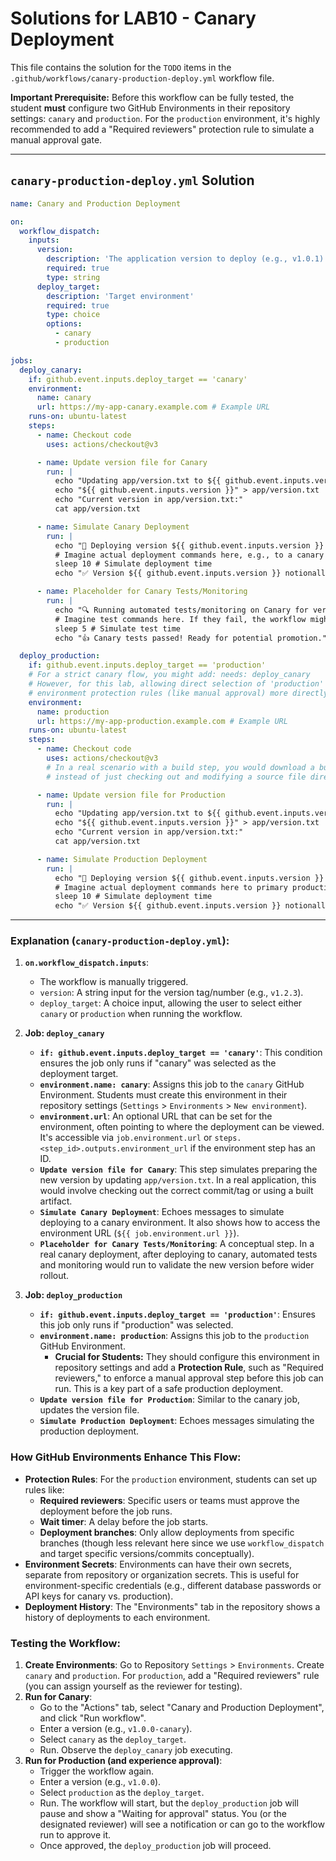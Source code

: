 # Solutions for LAB10 - Canary Deployment

This file contains the solution for the `TODO` items in the `.github/workflows/canary-production-deploy.yml` workflow file.

**Important Prerequisite:** Before this workflow can be fully tested, the student **must** configure two GitHub Environments in their repository settings: `canary` and `production`. For the `production` environment, it's highly recommended to add a "Required reviewers" protection rule to simulate a manual approval gate.

---

## `canary-production-deploy.yml` Solution

```yaml
name: Canary and Production Deployment

on:
  workflow_dispatch:
    inputs:
      version:
        description: 'The application version to deploy (e.g., v1.0.1)'
        required: true
        type: string
      deploy_target:
        description: 'Target environment'
        required: true
        type: choice
        options:
          - canary
          - production

jobs:
  deploy_canary:
    if: github.event.inputs.deploy_target == 'canary'
    environment:
      name: canary
      url: https://my-app-canary.example.com # Example URL
    runs-on: ubuntu-latest
    steps:
      - name: Checkout code
        uses: actions/checkout@v3

      - name: Update version file for Canary
        run: |
          echo "Updating app/version.txt to ${{ github.event.inputs.version }} for Canary deployment"
          echo "${{ github.event.inputs.version }}" > app/version.txt
          echo "Current version in app/version.txt:"
          cat app/version.txt

      - name: Simulate Canary Deployment
        run: |
          echo "🚀 Deploying version ${{ github.event.inputs.version }} to CANARY environment (URL: ${{ job.environment.url }})..."
          # Imagine actual deployment commands here, e.g., to a canary slot or specific servers
          sleep 10 # Simulate deployment time
          echo "✅ Version ${{ github.event.inputs.version }} notionally live on Canary!"

      - name: Placeholder for Canary Tests/Monitoring
        run: |
          echo "🔍 Running automated tests/monitoring on Canary for version ${{ github.event.inputs.version }}..."
          # Imagine test commands here. If they fail, the workflow might stop or roll back.
          sleep 5 # Simulate test time
          echo "👍 Canary tests passed! Ready for potential promotion."

  deploy_production:
    if: github.event.inputs.deploy_target == 'production'
    # For a strict canary flow, you might add: needs: deploy_canary
    # However, for this lab, allowing direct selection of 'production' via input demonstrates
    # environment protection rules (like manual approval) more directly.
    environment:
      name: production
      url: https://my-app-production.example.com # Example URL
    runs-on: ubuntu-latest
    steps:
      - name: Checkout code
        uses: actions/checkout@v3
        # In a real scenario with a build step, you would download a build artifact here
        # instead of just checking out and modifying a source file directly in the deployment job.

      - name: Update version file for Production
        run: |
          echo "Updating app/version.txt to ${{ github.event.inputs.version }} for Production deployment"
          echo "${{ github.event.inputs.version }}" > app/version.txt
          echo "Current version in app/version.txt:"
          cat app/version.txt

      - name: Simulate Production Deployment
        run: |
          echo "🚀 Deploying version ${{ github.event.inputs.version }} to PRODUCTION environment (URL: ${{ job.environment.url }})..."
          # Imagine actual deployment commands here to primary production servers/services
          sleep 10 # Simulate deployment time
          echo "✅ Version ${{ github.event.inputs.version }} notionally live on Production!"
```

---

### Explanation (`canary-production-deploy.yml`):

1.  **`on.workflow_dispatch.inputs`**: 
    *   The workflow is manually triggered.
    *   `version`: A string input for the version tag/number (e.g., `v1.2.3`).
    *   `deploy_target`: A choice input, allowing the user to select either `canary` or `production` when running the workflow.

2.  **Job: `deploy_canary`**
    *   **`if: github.event.inputs.deploy_target == 'canary'`**: This condition ensures the job only runs if "canary" was selected as the deployment target.
    *   **`environment.name: canary`**: Assigns this job to the `canary` GitHub Environment. Students must create this environment in their repository settings (`Settings` > `Environments` > `New environment`).
    *   **`environment.url`**: An optional URL that can be set for the environment, often pointing to where the deployment can be viewed. It's accessible via `job.environment.url` or `steps.<step_id>.outputs.environment_url` if the environment step has an ID.
    *   **`Update version file for Canary`**: This step simulates preparing the new version by updating `app/version.txt`. In a real application, this would involve checking out the correct commit/tag or using a built artifact.
    *   **`Simulate Canary Deployment`**: Echoes messages to simulate deploying to a canary environment. It also shows how to access the environment URL (`${{ job.environment.url }}`).
    *   **`Placeholder for Canary Tests/Monitoring`**: A conceptual step. In a real canary deployment, after deploying to canary, automated tests and monitoring would run to validate the new version before wider rollout.

3.  **Job: `deploy_production`**
    *   **`if: github.event.inputs.deploy_target == 'production'`**: Ensures this job only runs if "production" was selected.
    *   **`environment.name: production`**: Assigns this job to the `production` GitHub Environment. 
        *   **Crucial for Students:** They should configure this environment in repository settings and add a **Protection Rule**, such as "Required reviewers," to enforce a manual approval step before this job can run. This is a key part of a safe production deployment.
    *   **`Update version file for Production`**: Similar to the canary job, updates the version file.
    *   **`Simulate Production Deployment`**: Echoes messages simulating the production deployment.

### How GitHub Environments Enhance This Flow:

*   **Protection Rules**: For the `production` environment, students can set up rules like:
    *   **Required reviewers**: Specific users or teams must approve the deployment before the job runs.
    *   **Wait timer**: A delay before the job starts.
    *   **Deployment branches**: Only allow deployments from specific branches (though less relevant here since we use `workflow_dispatch` and target specific versions/commits conceptually).
*   **Environment Secrets**: Environments can have their own secrets, separate from repository or organization secrets. This is useful for environment-specific credentials (e.g., different database passwords or API keys for canary vs. production).
*   **Deployment History**: The "Environments" tab in the repository shows a history of deployments to each environment.

### Testing the Workflow:

1.  **Create Environments**: Go to Repository `Settings` > `Environments`. Create `canary` and `production`. For `production`, add a "Required reviewers" rule (you can assign yourself as the reviewer for testing).
2.  **Run for Canary**: 
    *   Go to the "Actions" tab, select "Canary and Production Deployment", and click "Run workflow".
    *   Enter a version (e.g., `v1.0.0-canary`).
    *   Select `canary` as the `deploy_target`.
    *   Run. Observe the `deploy_canary` job executing.
3.  **Run for Production (and experience approval)**:
    *   Trigger the workflow again.
    *   Enter a version (e.g., `v1.0.0`).
    *   Select `production` as the `deploy_target`.
    *   Run. The workflow will start, but the `deploy_production` job will pause and show a "Waiting for approval" status. You (or the designated reviewer) will see a notification or can go to the workflow run to approve it.
    *   Once approved, the `deploy_production` job will proceed. 